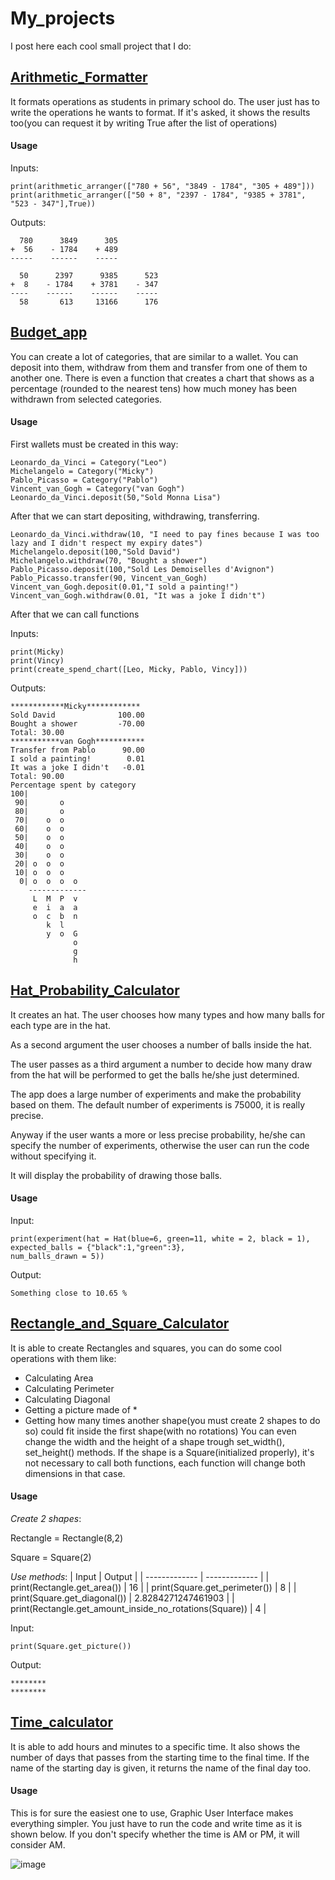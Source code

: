 # My_projects
I post here each cool small project that I do:
## [Arithmetic_Formatter](https://github.com/Gioack/My_projects/blob/main/Arithmetic_Formatter.py)
It formats operations as students in primary school do.
The user just has to write the operations he wants to format.
If it's asked, it shows the results too(you can request it by writing True after the list of operations)
#### Usage
Inputs:

```
print(arithmetic_arranger(["780 + 56", "3849 - 1784", "305 + 489"]))
print(arithmetic_arranger(["50 + 8", "2397 - 1784", "9385 + 3781", "523 - 347"],True))
```

Outputs:

```
  780      3849      305
+  56    - 1784    + 489
-----    ------    -----

  50      2397      9385      523
+  8    - 1784    + 3781    - 347
----    ------    ------    -----
  58       613     13166      176
```
## [Budget_app](https://github.com/Gioack/My_projects/blob/main/Budget_app.py)
You can create a lot of categories, that are similar to a wallet. You can deposit into them, withdraw from them and transfer from one of them to another one.
There is even a function that creates a chart that shows as a percentage (rounded to the nearest tens) how much money has been withdrawn from selected categories.
#### Usage
First wallets must be created in this way:
```
Leonardo_da_Vinci = Category("Leo")
Michelangelo = Category("Micky")
Pablo_Picasso = Category("Pablo")
Vincent_van_Gogh = Category("van Gogh")
Leonardo_da_Vinci.deposit(50,"Sold Monna Lisa")
```

After that we can start depositing, withdrawing, transferring.    

```
Leonardo_da_Vinci.withdraw(10, "I need to pay fines because I was too lazy and I didn't respect my expiry dates")
Michelangelo.deposit(100,"Sold David")
Michelangelo.withdraw(70, "Bought a shower")
Pablo_Picasso.deposit(100,"Sold Les Demoiselles d'Avignon")
Pablo_Picasso.transfer(90, Vincent_van_Gogh)
Vincent_van_Gogh.deposit(0.01,"I sold a painting!")
Vincent_van_Gogh.withdraw(0.01, "It was a joke I didn't")
```

After that we can call functions

Inputs:

```
print(Micky)
print(Vincy)
print(create_spend_chart([Leo, Micky, Pablo, Vincy]))
```

Outputs:

```
************Micky************
Sold David              100.00
Bought a shower         -70.00
Total: 30.00
***********van Gogh***********
Transfer from Pablo      90.00
I sold a painting!        0.01
It was a joke I didn't   -0.01
Total: 90.00
Percentage spent by category
100|           
 90|       o   
 80|       o   
 70|    o  o   
 60|    o  o   
 50|    o  o   
 40|    o  o   
 30|    o  o   
 20| o  o  o   
 10| o  o  o   
  0| o  o  o  o
    -------------
     L  M  P  v
     e  i  a  a
     o  c  b  n
        k  l   
        y  o  G
              o
              g
              h

```
## [Hat_Probability_Calculator](https://github.com/Gioack/My_projects/blob/main/Hat_Probability_Calculator.py)
It creates an hat.
The user chooses how many types and how many balls for each type are in the hat.

As a second argument the user chooses a number of balls inside the hat.

The user passes as a third argument a number to decide how many draw from the hat will be performed to get the balls he/she just determined.

The app does a large number of experiments and make the probability based on them.
The default number of experiments is 75000, it is really precise.

Anyway if the user wants a more or less precise probability, he/she can specify the number of experiments, otherwise the user can run the code without specifying it.

It will display the probability of drawing those balls.
#### Usage
Input:

```
print(experiment(hat = Hat(blue=6, green=11, white = 2, black = 1),
expected_balls = {"black":1,"green":3},
num_balls_drawn = 5))
```

Output:

```
Something close to 10.65 %
```   
## [Rectangle_and_Square_Calculator](https://github.com/Gioack/My_projects/blob/main/Rectangle_and_Square_Calculator.py)
It is able to create Rectangles and squares, you can do some cool operations with them like:
- Calculating Area
- Calculating Perimeter
- Calculating Diagonal
- Getting a picture made of *
- Getting how many times another shape(you must create 2 shapes to do so) could fit inside the first shape(with no rotations)
You can even change the width and the height of a shape trough set_width(), set_height() methods. If the shape is a Square(initialized properly), it's not necessary to call both functions, each function will change both dimensions in that case.
#### Usage
*Create 2 shapes*:

Rectangle = Rectangle(8,2)

Square = Square(2)

*Use methods*:
| Input   | Output |
| ------------- | ------------- |
| print(Rectangle.get_area())  | 16  |
| print(Square.get_perimeter())  | 8  |
| print(Square.get_diagonal())  | 2.8284271247461903  |
| print(Rectangle.get_amount_inside_no_rotations(Square))  | 4  |

Input:  

```
print(Square.get_picture())                                 
```

Output:

```
********
********
```
## [Time_calculator](https://github.com/Gioack/My_projects/blob/main/Time_Calculator.py)
It is able to add hours and minutes to a specific time. It also shows the number of days that passes from the starting time to the final time. If the name of the starting day is given, it returns the name of the final day too.
#### Usage
This is for sure the easiest one to use, Graphic User Interface makes everything simpler. You just have to run the code and write time as it is shown below. If you don't specify whether the time is AM or PM, it will consider AM.    

![image](https://user-images.githubusercontent.com/101208747/163681213-4ca5b014-fede-40b9-9c94-7f1808a68f88.png)
